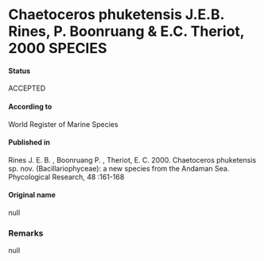 Chaetoceros phuketensis J.E.B. Rines, P. Boonruang & E.C. Theriot, 2000 SPECIES
=======

#### Status
ACCEPTED

#### According to
World Register of Marine Species

#### Published in
Rines J. E. B. , Boonruang P. , Theriot, E. C. 2000. Chaetoceros phuketensis sp. nov. (Bacillariophyceae): a new species from the Andaman Sea. Phycological Research, 48 :161-168

#### Original name
null

### Remarks
null